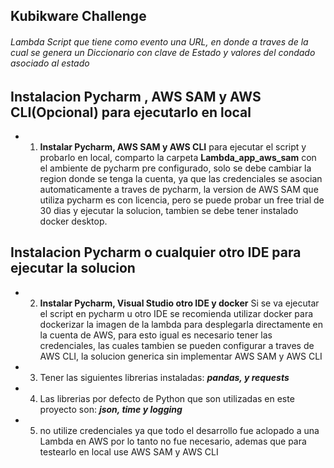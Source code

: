 ## Kubikware Challenge

###### Lambda Script que tiene como evento una URL, en donde a traves de la cual se genera un Diccionario con clave de Estado y valores del condado asociado al estado

## Instalacion Pycharm , AWS SAM y AWS CLI(Opcional) para ejecutarlo en local

* 1. **__Instalar Pycharm, AWS SAM y AWS CLI__** para ejecutar el script y probarlo en local, comparto la carpeta **__Lambda_app_aws_sam__** con el ambiente de pycharm pre configurado, solo se debe cambiar la region donde se tenga la cuenta, ya que las credenciales se asocian automaticamente a traves de pycharm, la version de AWS SAM que utiliza pycharm es con licencia, pero se puede probar un free trial de 30 dias y ejecutar la solucion, tambien se debe tener instalado docker desktop.

## Instalacion Pycharm o cualquier otro IDE para ejecutar la solucion

* 2. **__Instalar Pycharm, Visual Studio otro IDE y docker__** Si se va ejecutar el script en pycharm u otro IDE se recomienda utilizar docker para dockerizar la imagen de la lambda para desplegarla directamente en la cuenta de AWS, para esto igual es necesario tener las credenciales, las cuales tambien se pueden configurar a traves de AWS CLI, la solucion generica sin implementar AWS SAM y AWS CLI

* 3. Tener las siguientes librerias instaladas: **_pandas, y requests_**

* 4. Las librerias por defecto de Python que son utilizadas en este proyecto son: **_json, time y logging_** 

* 5. no utilize credenciales ya que todo el desarrollo fue aclopado a una Lambda en AWS por lo tanto no fue necesario, ademas que para testearlo en local use AWS SAM y AWS CLI